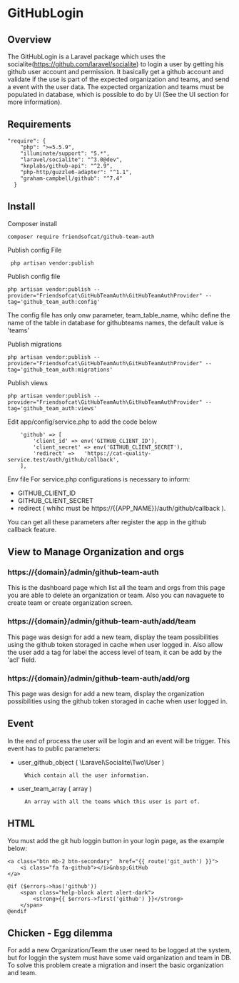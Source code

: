 # GitHubLogin


## Overview

The GitHubLogin is a Laravel package which uses the socialite(https://github.com/laravel/socialite) to login a user by getting his github user account and permission.
It basically get a github account and validate if the use is part of the expected organization and teams, and send a event with the user data.
The expected organization and teams must be populated in database, which is possible to do by UI (See the UI section for more information).

## Requirements

~~~
"require": {
    "php": ">=5.5.9",
    "illuminate/support": "5.*",
    "laravel/socialite": "^3.0@dev",
    "knplabs/github-api": "^2.9",
    "php-http/guzzle6-adapter": "^1.1",
    "graham-campbell/github": "^7.4"
  }
~~~


## Install

Composer install

~~~
composer require friendsofcat/github-team-auth
~~~

Publish config File


~~~
 php artisan vendor:publish 
~~~

Publish config file

~~~
php artisan vendor:publish --provider="Friendsofcat\GitHubTeamAuth\GitHubTeamAuthProvider" --tag='github_team_auth:config'
~~~

The config file has only onw parameter, team_table_name, whihc define the name of the table in database for githubteams names, the default value is 'teams'


Publish migrations

~~~
php artisan vendor:publish --provider="Friendsofcat\GitHubTeamAuth\GitHubTeamAuthProvider" --tag='github_team_auth:migrations'
~~~

Publish views

~~~
php artisan vendor:publish --provider="Friendsofcat\GitHubTeamAuth\GitHubTeamAuthProvider" --tag='github_team_auth:views'
~~~


Edit app/config/service.php to add the code below
~~~
    'github' => [
        'client_id' => env('GITHUB_CLIENT_ID'),
        'client_secret' => env('GITHUB_CLIENT_SECRET'),
        'redirect' =>   'https://cat-quality-service.test/auth/github/callback',
    ],
~~~


Env file
For service.php configurations is necessary to inform:

- GITHUB_CLIENT_ID
- GITHUB_CLIENT_SECRET
- redirect ( whihc must be  https://{{APP_NAME}}/auth/github/callback ).

You can get all these parameters after register the app in the github callback feature.

## View to Manage Organization and orgs

### https://{domain}/admin/github-team-auth
This is the dashboard page which list all the team and orgs from this page you are able to delete an organization or team. Also you can navaguete to create team or create organization screen.

### https://{domain}/admin/github-team-auth/add/team
This page was design for add a new team, display the team possibilities using the github token storaged in cache when user logged in.
Also allow the user add a tag for label the access level of team, it can be add by the 'acl' field.  

### https://{domain}/admin/github-team-auth/add/org
This page was design for add a new team, display the organization possibilities using the github token storaged in cache when user logged in.

## Event 
In the end of process the user will be login and an event will be trigger.
This event has to public parameters:

- user_github_object ( \Laravel\Socialite\Two\User )

        Which contain all the user information.

- user_team_array ( array )

        An array with all the teams which this user is part of.


## HTML
You must add the git hub loggin button in your login page, as the example below:

~~~
<a class="btn mb-2 btn-secondary"  href="{{ route('git_auth') }}">
    <i class="fa fa-github"></i>&nbsp;GitHub
</a>

@if ($errors->has('github'))
    <span class="help-block alert alert-dark">
        <strong>{{ $errors->first('github') }}</strong>
    </span>
@endif
~~~


## Chicken - Egg dilemma

For add a new Organization/Team the user need to be logged at the system, but for loggin the system must have some vaid organization and team in DB.
To solve this problem create a migration and insert the basic organization and team.